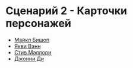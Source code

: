 # Сценарий 2 - Карточки персонажей

- [Майкл Бишоп](./characters/bishop)
- [Якви Вэнн](./characters/yakvi)
- [Стив Мэллори](./characters/steve)
- [Джонни Ди](./characters/jd)
